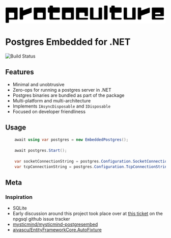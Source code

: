 ![protoculture](protoculture.png)
# Postgres Embedded for .NET

![Build Status](https://github.com/atrauzzi/protoculture-dotnet-postgres/actions/workflows/cicd.yml/badge.svg)

## Features

  - Minimal and unobtrusive
  - Zero-ops for running a postgres server in .NET 
  - Postgres binaries are bundled as part of the package
  - Multi-platform and multi-architecture
  - Implements `IAsyncDisposable` and `IDisposable`
  - Focused on developer friendliness
  
## Usage

```c#
    await using var postgres = new EmbeddedPostgres();
    
    await postgres.Start();
    
    var socketConnectionString = postgres.Configuration.SocketConnectionString;
    var tcpConnectionString = postgres.Configuration.TcpConnectionString;
```

## Meta

### Inspiration

 - SQLite
 - Early discussion around this project took place over at [this ticket](https://github.com/npgsql/npgsql/issues/4266) on the npgsql github issue tracker
 - [mysticmind/mysticmind-postgresembed](https://github.com/mysticmind/mysticmind-postgresembed/issues/10)
 - [aivascu/EntityFrameworkCore.AutoFixture](https://github.com/aivascu/EntityFrameworkCore.AutoFixture/issues/101)
 
